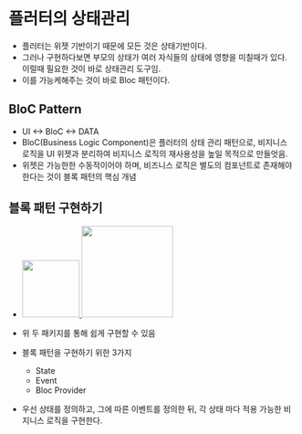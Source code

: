 # 플러터의 상태관리

- 플러터는 위젯 기반이기 때문에 모든 것은 상태기반이다.
- 그러나 구현하다보면 부모의 상태가 여러 자식들의 상태에 영향을 미칠때가 있다. 이럴때 필요한 것이 바로 상태관리 도구임.
- 이를 가능케해주는 것이 바로 Bloc 패턴이다.

## BloC Pattern
- UI <-> BloC <-> DATA
- BloC(Business Logic Component)은 플러터의 상태 관리 패턴으로, 비지니스 로직을 UI 위젯과 분리하여 비지니스 로직의 재사용성을 높일 목적으로 만들엇음.
- 위젯은 가능한한 수동적이어야 하며, 비즈니스 로직은 별도의 컴포넌트로 존재해야 한다는 것이 블록 패턴의 핵심 개념

## 블록 패턴 구현하기
- <a href= https://pub.dev/packages/flutter_bloc> <img src="https://github.com/JHPrk/HelloWorldie/assets/23393661/2f2faab9-985e-4ef2-a592-f8d9c5761ff1" width="100"> </a>
<a href= https://pub.dev/packages/equatable> <img src="https://github.com/JHPrk/HelloWorldie/assets/23393661/a8117cdb-d9d1-423c-bab3-08d856740760" width="160"> </a>

- 위 두 패키지를 통해 쉽게 구현할 수 있음

- 블록 패턴을 구현하기 위한 3가지
  - State
  - Event
  - Bloc Provider
- 우선 상태를 정의하고, 그에 따른 이벤트를 정의한 뒤, 각 상태 마다 적용 가능한 비지니스 로직을 구현한다.
